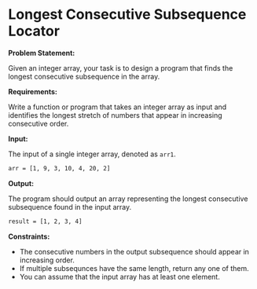 # Longest Consecutive Subsequence Locator

**Problem Statement:**

Given an integer array, your task is to design a program that finds the longest consecutive subsequence in the array.

**Requirements:**

Write a function or program that takes an integer array as input and identifies the longest stretch of numbers that appear in increasing consecutive order.

**Input:**

The input of a single integer array, denoted as `arr1`.

```bash
arr = [1, 9, 3, 10, 4, 20, 2]
```

**Output:**

The program should output an array representing the longest consecutive subsequence found in the input array.

```bash
result = [1, 2, 3, 4]
```

**Constraints:**

- The consecutive numbers in the output subsequence should appear in increasing order.
- If multiple subsequnces have the same length, return any one of them.
- You can assume that the input array has at least one element.
